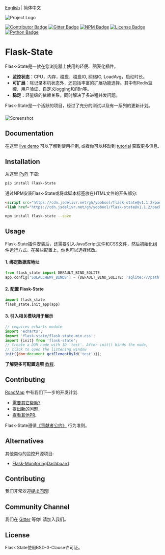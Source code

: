 [English](https://github.com/yoobool/flask-state/blob/master/README.md) | 简体中文

![Project Logo](https://cdn.jsdelivr.net/gh/yoobool/flask-state@1.1.2/src/flask_state/static/flask_state.png)

[![Contributor Badge](https://img.shields.io/badge/Contributions-Welcome-0059b3)](https://github.com/yoobool/flask-state/tree/master/.github/ISSUE_TEMPLATE)
[![Gitter Badge](https://img.shields.io/badge/Chat-Gitter-ff69b4.svg?label=Chat&logo=gitter)](https://gitter.im/flaskstate/community)
[![NPM Badge](https://img.shields.io/npm/v/flask-state)](https://www.npmjs.com/package/flask-state)
[![License Badge](https://img.shields.io/badge/license-BSD-green)](https://github.com/yoobool/flask-state/blob/master/LICENSE)
[![Python Badge](https://img.shields.io/badge/python-3.5%20%7C%203.6%20%7C%203.7%20%7C%203.8%20%7C%203.9-blue)](https://pypi.org/project/Flask-State/)

# Flask-State

Flask-State是一款在您浏览器上使用的轻便、图表化插件。

* **监控状态**：CPU，内存，磁盘，磁盘IO, 网络IO, LoadAvg，启动时长。
* **可扩展**：除记录本机状态外，还包括丰富的扩展功能选择。其中有Redis监控、用户验证、自定义logging和i18n等。
* **稳定**：轻量级的依赖关系，同时解决了多进程并发问题。

Flask-State是一个活跃的项目，经过了充分的测试以及有一系列的更新计划。

###

![Screenshot](https://cdn.jsdelivr.net/gh/yoobool/flask-state@1.1.2/examples/static/flask_state.png)

## Documentation

在这里 [live demo](https://flask-state.herokuapp.com/) 可以了解到使用样例, 或者你可以移动到
[tutorial](https://github.com/yoobool/flask-state/wiki/Tutorials) 获取更多信息.

## Installation

从这里 [PyPI](https://pip.pypa.io/en/stable/quickstart/) 下载:

```bash
pip install Flask-State
```

通过NPM安装Flask-State或将此脚本标签放在HTML文件的开头部分:

```html
<script src="https://cdn.jsdelivr.net/gh/yoobool/flask-state@v1.1.2/packages/umd/flask-state.min.js"></script>
<link href="https://cdn.jsdelivr.net/gh/yoobool/flask-state@v1.1.2/packages/flask-state.min.css" rel="stylesheet">
```

```bash
npm install flask-state --save
```

## Usage

Flask-State插件安装后，还需要引入JavaScript文件和CSS文件，然后初始化组件运行方式。在某些配置上，你也可以选择修改。

#### 1. 绑定数据库地址

```python
from flask_state import DEFAULT_BIND_SQLITE
app.config['SQLALCHEMY_BINDS'] = {DEFAULT_BIND_SQLITE: 'sqlite:///path'}
```

#### 2. 配置 Flask-State

```python
import flask_state
flask_state.init_app(app)
```

#### 3. 引入相关模块用于展示

```javascript
// requires echarts module
import 'echarts';
import 'flask-state/flask-state.min.css';
import {init} from 'flask-state';
// Create a DOM node with ID 'test'. After init() binds the node,
// click to open the listening window
init({dom:document.getElementById('test')});
```

**了解更多可配置选项**
[教程](https://github.com/yoobool/flask-state/wiki/Configuration).

## Contributing
[RoadMap](https://github.com/yoobool/flask-state/wiki/Tutorials#roadmap) 中有我们下一步的开发计划.

* [需要其它帮助?](https://www.reddit.com/r/FlaskState/)
* [提出新的问题.](https://github.com/yoobool/flask-state/issues/new)
* [查看其他PR](https://github.com/yoobool/flask-state/pulls).

Flask-State遵循[《贡献者公约》](https://www.contributor-covenant.org/version/1/3/0/code-of-conduct/) 行为准则。

## Alternatives
其他类似的监控开源项目:

* [Flask-MonitoringDashboard](https://github.com/flask-dashboard/Flask-MonitoringDashboard)

## Contributing
我们非常欢迎[提出问题](https://github.com/yoobool/flask-state/issues/new)!

## Community Channel
我们在 [Gitter](https://gitter.im/flaskstate/community) 等你! 请加入我们。

## License
Flask State使用BSD-3-Clause许可证。
